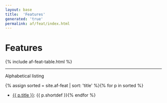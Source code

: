 ```yaml
---
layout: base
title:  'Features'
generated: 'true'
permalink: af/feat/index.html
---
```


# Features

{% include af-feat-table.html %}

----------

Alphabetical listing

{% assign sorted = site.af-feat | sort: 'title' %}{% for p in sorted %}
* [{{ p.title }}](): {{ p.shortdef }}{% endfor %}
